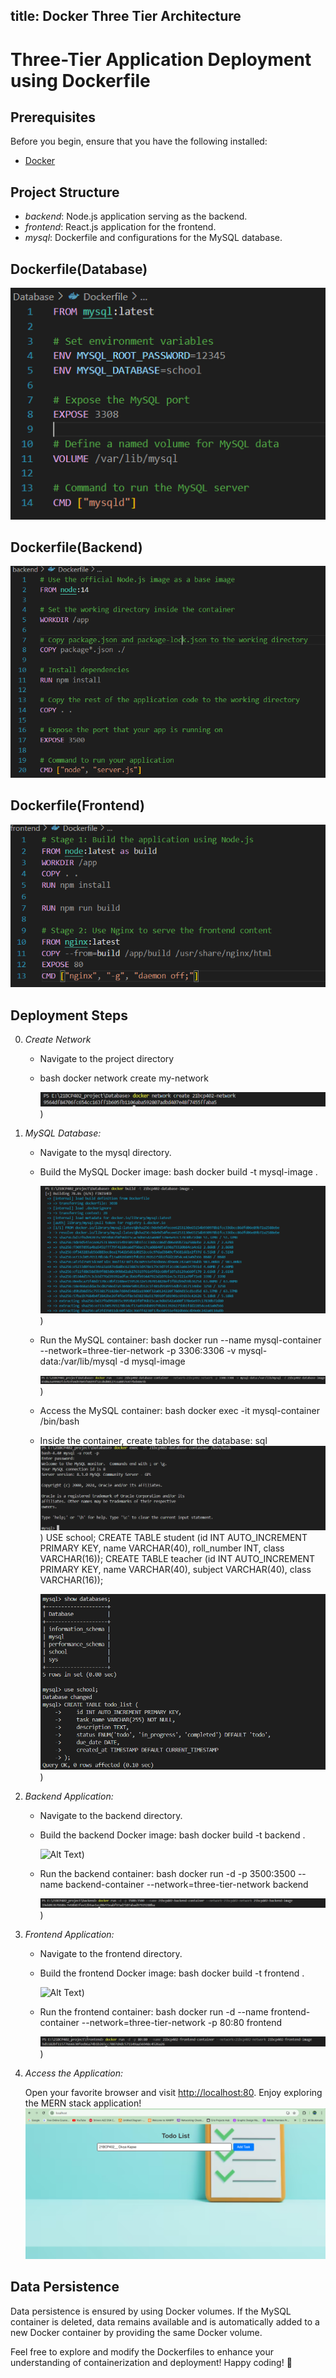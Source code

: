 title: Docker Three Tier Architecture 
---

# Three-Tier Application Deployment using Dockerfile


## Prerequisites

Before you begin, ensure that you have the following installed:

- [Docker](https://www.docker.com/get-started)
  
## Project Structure

- *backend*: Node.js application serving as the backend.
- *frontend*: React.js application for the frontend.
- *mysql*: Dockerfile and configurations for the MySQL database.

## Dockerfile(Database)
![Alt Text](https://raw.githubusercontent.com/DGkapse/DGkapse.github.io/master/images/d1.png)


## Dockerfile(Backend)
![Alt Text](https://raw.githubusercontent.com/DGkapse/DGkapse.github.io/master/images/b1.png)
## Dockerfile(Frontend)
![Alt Text](https://raw.githubusercontent.com/DGkapse/DGkapse.github.io/master/images/f1.png)
## Deployment Steps
0. *Create Network*
   - Navigate to the project directory
   - bash
     docker network create my-network
     
     ![Alt Text](https://raw.githubusercontent.com/DGkapse/DGkapse.github.io/master/images/1.png))
1. *MySQL Database:*

   - Navigate to the mysql directory.
   - Build the MySQL Docker image:
     bash
     docker build -t mysql-image .
     
     ![Alt Text](https://raw.githubusercontent.com/DGkapse/DGkapse.github.io/master/images/2.png))

     
   - Run the MySQL container:
     bash
     docker run --name mysql-container --network=three-tier-network -p 3306:3306 -v mysql-data:/var/lib/mysql -d mysql-image
     
     ![Alt Text](https://raw.githubusercontent.com/DGkapse/DGkapse.github.io/master/images/3.png))
   - Access the MySQL container:
     bash
     docker exec -it mysql-container /bin/bash
     
   - Inside the container, create tables for the database:
     sql
     ![Alt Text](https://raw.githubusercontent.com/DGkapse/DGkapse.github.io/master/images/4.png))
     USE school;
     CREATE TABLE student (id INT AUTO_INCREMENT PRIMARY KEY, name VARCHAR(40), roll_number INT, class VARCHAR(16));
     CREATE TABLE teacher (id INT AUTO_INCREMENT PRIMARY KEY, name VARCHAR(40), subject VARCHAR(40), class VARCHAR(16));
     
     ![Alt Text](https://raw.githubusercontent.com/DGkapse/DGkapse.github.io/master/images/5.png))
2. *Backend Application:*

   - Navigate to the backend directory.
   - Build the backend Docker image:
     bash
     docker build -t backend .
     
     ![Alt Text]([https://raw.githubusercontent.com/DGkapse/DGkapse.github.io/master/images/6.png))
   - Run the backend container:
     bash
     docker run -d -p 3500:3500 --name backend-container --network=three-tier-network backend
     
     ![Alt Text](https://raw.githubusercontent.com/DGkapse/DGkapse.github.io/master/images/7.png))
3. *Frontend Application:*

   - Navigate to the frontend directory.
   - Build the frontend Docker image:
     bash
     docker build -t frontend .
     
     ![Alt Text]([https://raw.githubusercontent.com/DGkapse/DGkapse.github.io/master/images/8.png))
   - Run the frontend container:
     bash
     docker run -d --name frontend-container --network=three-tier-network -p 80:80 frontend
     
     ![Alt Text](https://raw.githubusercontent.com/DGkapse/DGkapse.github.io/master/images/9.png))
4. *Access the Application:*

   Open your favorite browser and visit [http://localhost:80](http://localhost:80). Enjoy exploring the MERN stack application!
   ![Alt Text](https://raw.githubusercontent.com/DGkapse/DGkapse.github.io/master/images/w.png)

    
## Data Persistence

Data persistence is ensured by using Docker volumes. If the MySQL container is deleted, data remains available and is automatically added to a new Docker container by providing the same Docker volume.

Feel free to explore and modify the Dockerfiles to enhance your understanding of containerization and deployment! Happy coding! 🚀
